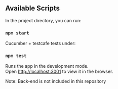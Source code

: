 

## Available Scripts

In the project directory, you can run:

### `npm start`

Cucumber + testcafe tests under:

### `npm test`

Runs the app in the development mode.<br>
Open [http://localhost:3001](http://localhost:3001) to view it in the browser.


Note: Back-end is not included in this repository
